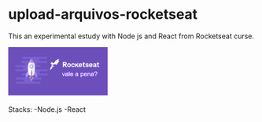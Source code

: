 # upload-arquivos-rocketseat
This an experimental estudy with Node js and React from Rocketseat curse.

<img src="LogoRocketdeat.png" width="40%" />
<br><br>
 Stacks:
 -Node.js
 -React
 
 


